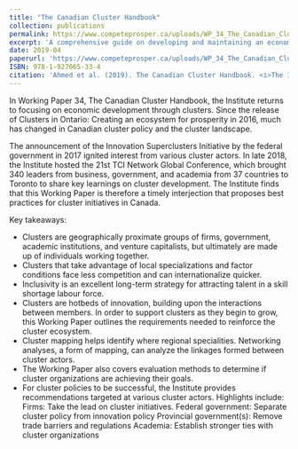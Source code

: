 ```yaml
---
title: "The Canadian Cluster Handbook"
collection: publications
permalink: https://www.competeprosper.ca/uploads/WP_34_The_Canadian_Cluster_Handbook_Final.pdf
excerpt: 'A comprehensive guide on developing and maintaining an economic cluster ecosystem in Canada.'
date: 2019-04
paperurl: 'https://www.competeprosper.ca/uploads/WP_34_The_Canadian_Cluster_Handbook_Final.pdf'
ISBN: 978-1-927065-33-4
citation: 'Ahmed et al. (2019). The Canadian Cluster Handbook. <i>The Institute for Competitiveness and Prosperity</i>.'
---
```

In Working Paper 34, The Canadian Cluster Handbook, the Institute returns to focusing on economic development through clusters. Since the release of Clusters in Ontario: Creating an ecosystem for prosperity in 2016, much has changed in Canadian cluster policy and the cluster landscape.

The announcement of the Innovation Superclusters Initiative by the federal government in 2017 ignited interest from various cluster actors. In late 2018, the Institute hosted the 21st TCI Network Global Conference, which brought 340 leaders from business, government, and academia from 37 countries to Toronto to share key learnings on cluster development. The Institute finds that this Working Paper is therefore a timely interjection that proposes best practices for cluster initiatives in Canada.

Key takeaways:

- Clusters are geographically proximate groups of firms, government, academic institutions, and venture capitalists, but ultimately are made up of individuals working together.
- Clusters that take advantage of local specializations and factor conditions face less competition and can internationalize quicker.
- Inclusivity is an excellent long-term strategy for attracting talent in a skill shortage labour force.
- Clusters are hotbeds of innovation, building upon the interactions between members. In order to support clusters as they begin to grow, this Working Paper outlines the requirements needed to reinforce the cluster ecosystem.
- Cluster mapping helps identify where regional specialities. Networking analyses, a form of mapping, can analyze the linkages formed between cluster actors.
- The Working Paper also covers evaluation methods to determine if cluster organizations are achieving their goals.
- For cluster policies to be successful, the Institute provides recommendations targeted at various cluster actors. Highlights include:
        Firms: Take the lead on cluster initiatives.
        Federal government: Separate cluster policy from innovation policy
        Provincial government(s): Remove trade barriers and regulations
        Academia: Establish stronger ties with cluster organizations
